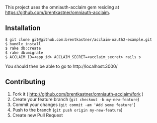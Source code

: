 This project uses the omniauth-acclaim gem residing at https://github.com/brentkastner/omniauth-acclaim.

## Installation

    $ git clone git@github.com:brentkastner/acclaim-oauth2-example.git
    $ bundle install
    $ rake db:create
    $ rake db:migrate
    $ ACCLAIM_ID=<app_id> ACCLAIM_SECRET=<acclaim_secret> rails s
    
You should then be able to go to http://localhost:3000/

## Contributing

1. Fork it ( http://github.com/brentkastner/omniauth-acclaim/fork )
2. Create your feature branch (`git checkout -b my-new-feature`)
3. Commit your changes (`git commit -am 'Add some feature'`)
4. Push to the branch (`git push origin my-new-feature`)
5. Create new Pull Request

